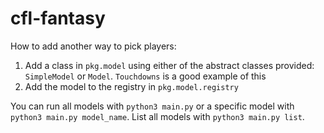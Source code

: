 # cfl-fantasy

How to add another way to pick players:

1) Add a class in `pkg.model` using either of the abstract classes provided: `SimpleModel` or `Model`. `Touchdowns` is a good example of this
2) Add the model to the registry in `pkg.model.registry`

You can run all models with `python3 main.py` or a specific model with `python3 main.py model_name`. List all models with `python3 main.py list`. 
